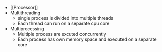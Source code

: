 - [[Processor]]
- Multithreading
	- single process is divided into multiple threads
	- Each thread can run on a separate cpu core
- Multiprocessing
	- Multiple process are excuted concurrently
	- Each process has own memory space and executed on a separate core